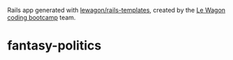 Rails app generated with [lewagon/rails-templates](https://github.com/lewagon/rails-templates), created by the [Le Wagon coding bootcamp](https://www.lewagon.com) team.
# fantasy-politics
